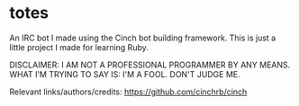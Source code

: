 # totes
An IRC bot I made using the Cinch bot building framework. This is just a little project I made for learning Ruby.

DISCLAIMER: I AM NOT A PROFESSIONAL PROGRAMMER BY ANY MEANS. WHAT I'M TRYING TO SAY IS: I'M A FOOL. DON'T JUDGE ME.


Relevant links/authors/credits: https://github.com/cinchrb/cinch
